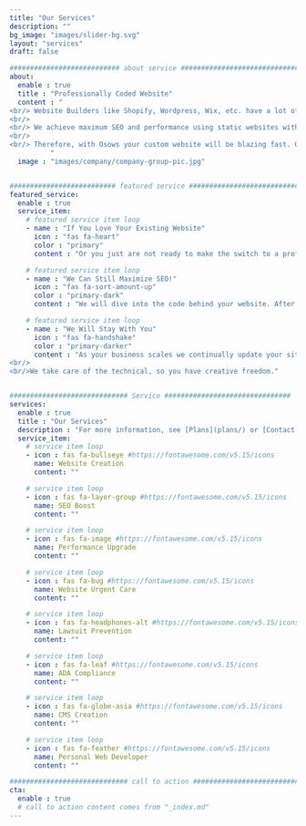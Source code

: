 ```yaml
---
title: "Our Services"
description: ""
bg_image: "images/slider-bg.svg"
layout: "services"
draft: false

########################### about service #############################
about:
  enable : true
  title : "Professionally Coded Website"
  content : "
<br/> Website Builders like Shopify, Wordpress, Wix, etc. have a lot of extra code. Whilst this code makes it easy to build a website, the website built from it is slowed down for the user.
<br/>
<br/> We achieve maximum SEO and performance using static websites with dynamic capabilities. This means our sites are lean. They load rapidly and do not lack capability.
<br/>
<br/> Therefore, with Osows your custom website will be blazing fast. Google will favor it and your users will love it, thus leading to exponential conversion rates and a massive boost in revenue over time.
          "
  image : "images/company/company-group-pic.jpg"


########################## featured service ############################
featured_service:
  enable : true
  service_item:
    # featured service item loop
    - name : "If You Love Your Existing Website"
      icon : "fas fa-heart"
      color : "primary"
      content : "Or you just are not ready to make the switch to a professionally coded website."

    # featured service item loop
    - name : "We Can Still Maximize SEO!"
      icon : "fas fa-sort-amount-up"
      color : "primary-dark"
      content : "We will dive into the code behind your website. After removing unnecessary clunk and making a few tweaks, it will perform as best as it possibly can."

    # featured service item loop
    - name : "We Will Stay With You"
      icon : "fas fa-handshake"
      color : "primary-darker"
      content : "As your business scales we continually update your site to maintain SEO.
<br/>
<br/>We take care of the technical, so you have creative freedom."


############################# Service ###############################
services:
  enable : true
  title : "Our Services"
  description : "For more information, see [Plans](plans/) or [Contact Us](contact/)!"
  service_item:
    # service item loop
    - icon : fas fa-bullseye #https://fontawesome.com/v5.15/icons
      name: Website Creation
      content: ""

    # service item loop
    - icon : fas fa-layer-group #https://fontawesome.com/v5.15/icons
      name: SEO Boost
      content: ""

    # service item loop
    - icon : fas fa-image #https://fontawesome.com/v5.15/icons
      name: Performance Upgrade
      content: ""

    # service item loop
    - icon : fas fa-bug #https://fontawesome.com/v5.15/icons
      name: Website Urgent Care
      content: ""

    # service item loop
    - icon : fas fa-headphones-alt #https://fontawesome.com/v5.15/icons
      name: Lawsuit Prevention
      content: ""

    # service item loop
    - icon : fas fa-leaf #https://fontawesome.com/v5.15/icons
      name: ADA Compliance
      content: ""

    # service item loop
    - icon : fas fa-globe-asia #https://fontawesome.com/v5.15/icons
      name: CMS Creation
      content: ""

    # service item loop
    - icon : fas fa-feather #https://fontawesome.com/v5.15/icons
      name: Personal Web Developer
      content: ""

############################# call to action #################################
cta:
  enable : true
  # call to action content comes from "_index.md"
---
```

